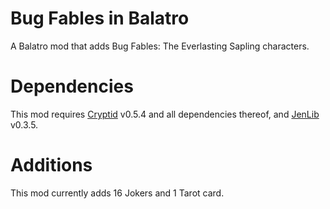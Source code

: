 # Bug Fables in Balatro
A Balatro mod that adds Bug Fables: The Everlasting Sapling characters.

# Dependencies
This mod requires [Cryptid](https://github.com/MathIsFun0/Cryptid/tree/main) v0.5.4 and all dependencies thereof, and [JenLib](https://github.com/jenwalter666/JensBalatroCollection/tree/main) v0.3.5.

# Additions
This mod currently adds 16 Jokers and 1 Tarot card.